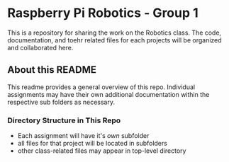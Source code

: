 # Raspberry Pi Robotics - Group 1
This is a repository for sharing the work on the Robotics class. The code, documentation, and toehr related files for each projects will be organized and collaborated here. 

## About this README
This readme provides a general overview of this repo. Individual assignments may have their own additional documentation within the respective sub folders as necessary.

### Directory Structure in This Repo
- Each assignment will have it's *own* subfolder
- all files for that project will be located in subfolders
- other class-related files may appear in top-level directory
